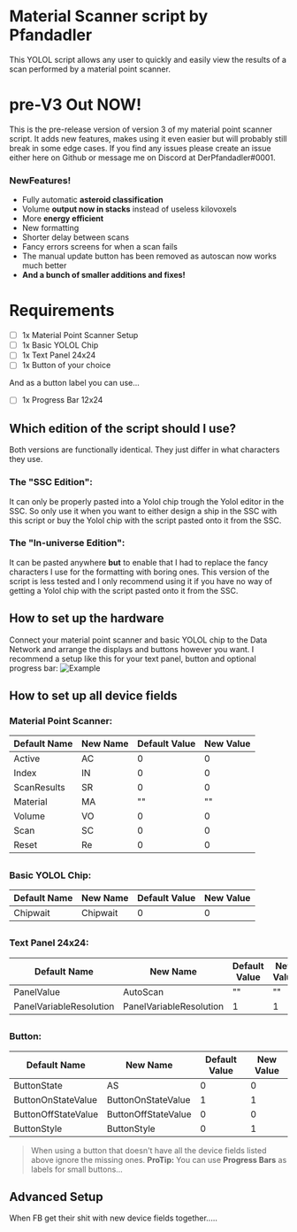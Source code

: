 ﻿# Material Scanner script by Pfandadler
This YOLOL script allows any user to quickly and easily view the results of a scan performed by a material point scanner.

# pre-V3 Out NOW!
This is the pre-release version of version 3 of my material point scanner script. It adds new features, makes using it even easier but will probably still break in some edge cases. If you find any issues please create an issue either here on Github or message me on Discord at DerPfandadler#0001.
### NewFeatures!

 - Fully automatic **asteroid classification**
 - Volume **output now in stacks** instead of useless kilovoxels
 - More **energy efficient**
 - New formatting
 - Shorter delay between scans
 - Fancy errors screens for when a scan fails
 - The manual update button has been removed as autoscan now works much better
 - **And a bunch of smaller additions and fixes!**

# Requirements

 - [ ] 1x Material Point Scanner Setup
 - [ ] 1x Basic YOLOL Chip
 - [ ] 1x Text Panel 24x24
 - [ ] 1x Button of your choice
 
 And as a button label you can use...
 
 - [ ] 1x Progress Bar 12x24
 
## Which edition of the script should I use?
Both versions are functionally identical. They just differ in what characters they use.
### The "SSC Edition": 
It can only be properly pasted into a Yolol chip trough the Yolol editor in the SSC. So only use it when you want to either design a ship in the SSC with this script or buy the Yolol chip with the script pasted onto it from the SSC.

### The "In-universe Edition":
It can be pasted anywhere **but** to enable that I had to replace the fancy characters I use for the formatting with boring ones. This version of the script is less tested and I only recommend using it if you have no way of getting a Yolol chip with the script pasted onto it from the SSC.

## How to set up the hardware
Connect your material point scanner and basic YOLOL chip to the Data Network and arrange the displays and buttons however you want.
I recommend a setup like this for your text panel, button and optional progress bar:
![Example](https://cdn.discordapp.com/attachments/718534441428844615/876405989425963048/unknown.png)


## How to set up all device fields

### Material Point Scanner:

|Default Name|New Name|Default Value|New Value|
|-|-|-|-|                        
|Active|AC|0|0|
|Index|IN|0|0|
|ScanResults|SR|0|0|
|Material|MA|""|""|
|Volume|VO|0|0|
|Scan|SC|0|0|
|Reset|Re|0|0|
##

### Basic YOLOL Chip:
|Default Name|New Name|Default Value|New Value|
|-|-|-|-|                        
|Chipwait|Chipwait|0|0|
##

### Text Panel 24x24:
|Default Name|New Name|Default Value|New Value|
|-|-|-|-|                        
|PanelValue|AutoScan|""|""|
|PanelVariableResolution|PanelVariableResolution|1|1|
##

### Button:
|Default Name|New Name|Default Value|New Value|
|-|-|-|-|                        
|ButtonState|AS|0|0|
|ButtonOnStateValue|ButtonOnStateValue|1|1|
|ButtonOffStateValue|ButtonOffStateValue|0|0|
|ButtonStyle|ButtonStyle|0|1|
>When using a button that doesn't have all the device fields listed above ignore the missing ones.
> **ProTip:** You can use **Progress Bars** as labels for small buttons...


## Advanced Setup

When FB get their shit with new device fields together.....